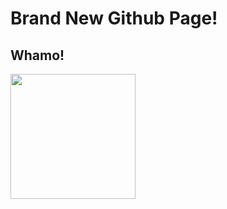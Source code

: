 # Brand New Github Page!  
## Whamo!
<img src="https://github.com/BivinSadler/bivinsadler.github.io/blob/main/BivinSadler.jpeg" width="200"/>
